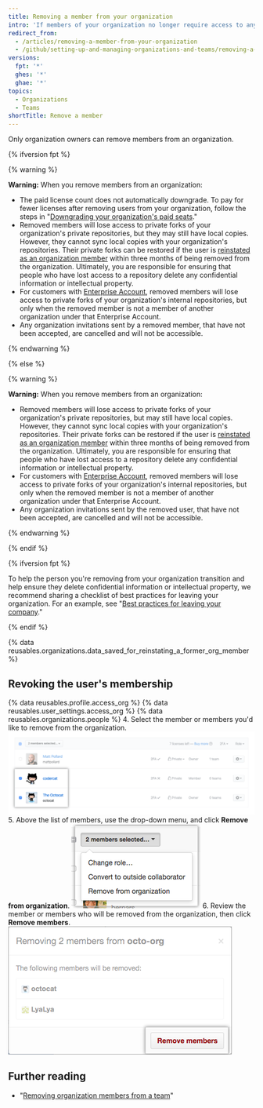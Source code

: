 ```yaml
---
title: Removing a member from your organization
intro: 'If members of your organization no longer require access to any repositories owned by the organization, you can remove them from the organization.'
redirect_from:
  - /articles/removing-a-member-from-your-organization
  - /github/setting-up-and-managing-organizations-and-teams/removing-a-member-from-your-organization
versions:
  fpt: '*'
  ghes: '*'
  ghae: '*'
topics:
  - Organizations
  - Teams
shortTitle: Remove a member
---
```


Only organization owners can remove members from an organization.

{% ifversion fpt %}

{% warning %}

**Warning:** When you remove members from an organization:
- The paid license count does not automatically downgrade. To pay for fewer licenses after removing users from your organization, follow the steps in "[Downgrading your organization's paid seats](/articles/downgrading-your-organization-s-paid-seats)."
- Removed members will lose access to private forks of your organization's private repositories, but they may still have local copies. However, they cannot sync local copies with your organization's repositories. Their private forks can be restored if the user is [reinstated as an organization member](/articles/reinstating-a-former-member-of-your-organization) within three months of being removed from the organization. Ultimately, you are responsible for ensuring that people who have lost access to a repository delete any confidential information or intellectual property.
- For customers with [Enterprise Account](https://docs.github.com/en/github/setting-up-and-managing-your-enterprise/managing-your-enterprise-account/about-enterprise-accounts), removed members will lose access to private forks of your organization's internal repositories, but only when the removed member is not a member of another organization under that Enterprise Account.
- Any organization invitations sent by a removed member, that have not been accepted, are cancelled and will not be accessible.

{% endwarning %}

{% else %}

{% warning %}

**Warning:** When you remove members from an organization:
 - Removed members will lose access to private forks of your organization's private repositories, but may still have local copies. However, they cannot sync local copies with your organization's repositories. Their private forks can be restored if the user is [reinstated as an organization member](/articles/reinstating-a-former-member-of-your-organization) within three months of being removed from the organization. Ultimately, you are responsible for ensuring that people who have lost access to a repository delete any confidential information or intellectual property.
 - For customers with [Enterprise Account](https://docs.github.com/en/github/setting-up-and-managing-your-enterprise/managing-your-enterprise-account/about-enterprise-accounts), removed members will lose access to private forks of your organization's internal repositories, but only when the removed member is not a member of another organization under that Enterprise Account.
 - Any organization invitations sent by the removed user, that have not been accepted, are cancelled and will not be accessible.

{% endwarning %}

{% endif %}

{% ifversion fpt %}

To help the person you're removing from your organization transition and help ensure they delete confidential information or intellectual property, we recommend sharing a checklist of best practices for leaving your organization. For an example, see "[Best practices for leaving your company](/articles/best-practices-for-leaving-your-company/)."

{% endif %}

{% data reusables.organizations.data_saved_for_reinstating_a_former_org_member %}

## Revoking the user's membership

{% data reusables.profile.access_org %}
{% data reusables.user_settings.access_org %}
{% data reusables.organizations.people %}
4. Select the member or members you'd like to remove from the organization.
  ![List of members with two members selected](/assets/images/help/teams/list-of-members-selected-bulk.png)
5. Above the list of members, use the drop-down menu, and click **Remove from organization**.
  ![Drop-down menu with option to remove members](/assets/images/help/teams/user-bulk-management-options.png)
6. Review the member or members who will be removed from the organization, then click **Remove members**.
  ![List of members who will be removed and Remove members button](/assets/images/help/teams/confirm-remove-members-bulk.png)

## Further reading

- "[Removing organization members from a team](/articles/removing-organization-members-from-a-team)"

